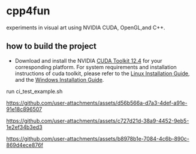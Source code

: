 # cpp4fun
experiments in visual art using NVIDIA CUDA, OpenGL,and C++. 

## how to build the project
* Download and install the NVIDIA [CUDA Toolkit 12.4](https://developer.nvidia.com/cuda-downloads) for your corresponding platform. For system requirements and installation instructions of cuda toolkit, please refer to the [Linux Installation Guide](http://docs.nvidia.com/cuda/cuda-installation-guide-linux/), and the [Windows Installation Guide](http://docs.nvidia.com/cuda/cuda-installation-guide-microsoft-windows/index.html).


run ci_test_example.sh



https://github.com/user-attachments/assets/d56b566a-d7a3-4def-a91e-91e18c896507




https://github.com/user-attachments/assets/c727d21d-38a9-4452-9eb5-1e2ef34b3ed3

https://github.com/user-attachments/assets/b8978b1e-7084-4c6b-890c-869d4ece876f

